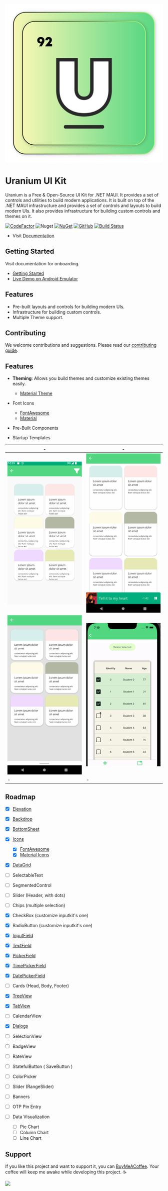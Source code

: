 ![MAUI Uranium UI Kit](art/logo.svg)
# Uranium UI Kit
Uranium is a Free & Open-Source UI Kit for .NET MAUI. It provides a set of controls and utilities to build modern applications. It is built on top of the .NET MAUI infrastructure and provides a set of controls and layouts to build modern UIs. It also provides infrastructure for building custom controls and themes on it.

[![CodeFactor](https://www.codefactor.io/repository/github/enisn/uraniumui/badge)](https://www.codefactor.io/repository/github/enisn/uraniumui) ![Nuget](https://img.shields.io/nuget/v/UraniumUI?color=blue&logo=nuget) [![NuGet](https://img.shields.io/nuget/dt/UraniumUI.svg)](https://www.nuget.org/packages/UraniumUI/) [![GitHub](https://img.shields.io/github/license/enisn/UraniumUI.svg)](https://www.nuget.org/packages/UraniumUI/) [![Build Status](https://enisn.visualstudio.com/Uranium%20UI/_apis/build/status/enisn.UraniumUI?branchName=master)](https://enisn.visualstudio.com/Uranium%20UI/_build/latest?definitionId=15&branchName=master)

- Visit [Documentation](https://enisn-projects.io/docs/en/uranium/latest)

 ## Getting Started
Visit documentation for onboarding.

- [Getting Started](https://enisn-projects.io/docs/en/uranium/latest/Getting-Started)
- [Live Demo on Android Emulator](https://appetize.io/embed/6rii3gn7ovqjjd5ynkracdjruq?device=pixel4&osVersion=11.0&scale=75)

## Features

- Pre-built layouts and controls for building modern UIs.
- Infrastructure for building custom controls.
- Multiple Theme support.

## Contributing
We welcome contributions and suggestions. Please read our [contributing guide](#).

## Features

- **Theming**: Allows you build themes and customize existing themes easily.
  - [Material Theme](https://enisn-projects.io/docs/en/uranium/latest/themes/material/Index)

- Font Icons
  - [FontAwesome](https://enisn-projects.io/docs/en/uranium/latest/theming/Icons#fontawesome)
  - [Material](https://enisn-projects.io/docs/en/uranium/latest/theming/Icons#material-icons)

- Pre-Built Components
- Startup Templates

| - | - |
| --- | --- |
| ![MAUI Material Design](docs/en/themes/material/components/images/backdrop-demo.gif) | ![MAUI Material Design Bottom Sheer](docs/en/themes/material/components/images/bottomsheet-expanding-demo.gif) | 
| ![MAUI Material Design BottomSheet](docs/en/themes/material/components/images/bottomsheet-regular-demo.gif) | ![MAUI DataGrid](docs/en/themes/material/components/images/datagrid-selection-light-ios.gif) |
| - | - |

## Roadmap
- [x] [Elevation](https://enisn-projects.io/docs/en/uranium/latest/themes/material/Elevation)
- [x] [Backdrop](https://enisn-projects.io/docs/en/uranium/latest/themes/material/components/Backdrop)
- [x] [BottomSheet](https://enisn-projects.io/docs/en/uranium/latest/themes/material/components/BottomSheet)
- [x] [Icons](https://enisn-projects.io/docs/en/uranium/latest/theming/Icons)
  - [x] [FontAwesome](https://enisn-projects.io/docs/en/uranium/latest/theming/Icons#fontawesome)
  - [x] [Material Icons](https://enisn-projects.io/docs/en/uranium/latest/theming/Icons#material-icons)
- [x] [DataGrid](https://enisn-projects.io/docs/en/uranium/latest/themes/material/components/DataGrid)
- [ ] SelectableText
- [ ] SegmentedControl
- [ ] Slider (Header, with dots)
- [ ] Chips (multiple selection)
- [x] CheckBox (customize inputkit's one)
- [x] RadioButton (customize inputkit's one)
- [x] [InputField](https://enisn-projects.io/docs/en/uranium/latest/themes/material/components/InputField)
 - [x] [TextField](https://enisn-projects.io/docs/en/uranium/latest/themes/material/components/TextField)
 - [x] [PickerField](https://enisn-projects.io/docs/en/uranium/latest/themes/material/components/PickerField)
 - [x] [TimePickerField](https://enisn-projects.io/docs/en/uranium/latest/themes/material/components/TimePickerField)
 - [x] [DatePickerField](https://enisn-projects.io/docs/en/uranium/latest/themes/material/components/DatePickerField)
- [ ] Cards (Head, Body, Footer) 
- [x] [TreeView](https://enisn-projects.io/docs/en/uranium/latest/themes/material/components/TreeView)
- [x] [TabView](https://enisn-projects.io/docs/en/uranium/latest/themes/material/components/TabView)
- [ ] CalendarView
- [x] [Dialogs](https://enisn-projects.io/docs/en/uranium/latest/themes/material/Dialogs)

- [ ] SelectionView 
- [ ] BadgeView
- [ ] RateView
- [ ] StatefulButton ( SaveButton )
- [ ] ColorPicker
- [ ] Slider (RangeSlider)
- [ ] Banners 
- [ ] OTP Pin Entry
- [ ] Data Visualization
  - [ ] Pie Chart
  - [ ] Column Chart
  - [ ] Line Chart

## Support
If you like this project and want to support it, you can [BuyMeACoffee](https://www.buymeacoffee.com/enisn). Your coffee will keep me awake while developing this project. ☕

<a href="https://www.buymeacoffee.com/enisn"><img src="https://img.buymeacoffee.com/button-api/?text=Buy me a coffee&emoji=&slug=enisn&button_colour=40DCA5&font_colour=ffffff&font_family=Lato&outline_colour=000000&coffee_colour=FFDD00" /></a>

